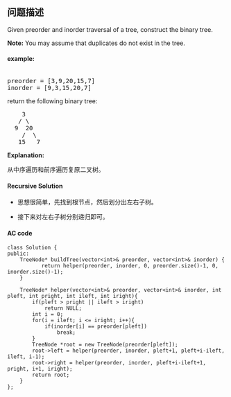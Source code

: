 ## 问题描述

Given preorder and inorder traversal of a tree, construct the binary tree.</br>

__Note:__ You may assume that duplicates do not exist in the tree.

#### example:<br>
<pre> 
preorder = [3,9,20,15,7]
inorder = [9,3,15,20,7]  
</pre>
return the following binary tree:
<pre>    3
   / \
  9  20
    /  \
   15   7</pre>
__Explanation:__<br>

从中序遍历和前序遍历复原二叉树。

#### Recursive Solution

* 思想很简单，先找到根节点，然后划分出左右子树。

* 接下来对左右子树分别递归即可。

#### AC code

```
class Solution {
public:
    TreeNode* buildTree(vector<int>& preorder, vector<int>& inorder) {
           return helper(preorder, inorder, 0, preorder.size()-1, 0, inorder.size()-1);
    }

    TreeNode* helper(vector<int>& preorder, vector<int>& inorder, int pleft, int pright, int ileft, int iright){
        if(pleft > pright || ileft > iright)
            return NULL;
        int i = 0;
        for(i = ileft; i <= iright; i++){
            if(inorder[i] == preorder[pleft])
                break;
        }
        TreeNode *root = new TreeNode(preorder[pleft]);
        root->left = helper(preorder, inorder, pleft+1, pleft+i-ileft, ileft, i-1);
        root->right = helper(preorder, inorder, pleft+i-ileft+1, pright, i+1, iright);
        return root;
    }
};
```